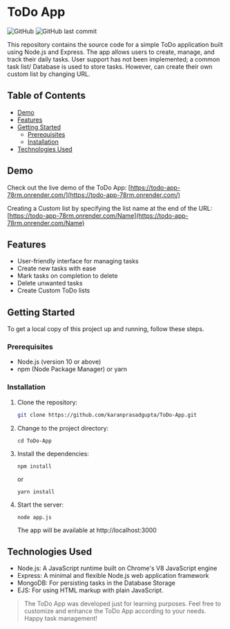 # ToDo App

![GitHub](https://img.shields.io/github/license/karanprasadgupta/ToDo-App)
![GitHub last commit](https://img.shields.io/github/last-commit/karanprasadgupta/ToDo-App)

This repository contains the source code for a simple ToDo application built using Node.js and Express. The app allows users to create, manage, and track their daily tasks. User support has not been implemented; a common task list/ Database is used to store tasks. However, can create their own custom list by changing URL.

## Table of Contents

- [Demo](#demo)
- [Features](#features)
- [Getting Started](#getting-started)
  - [Prerequisites](#prerequisites)
  - [Installation](#installation)
- [Technologies Used](#technologies-used)

## Demo

Check out the live demo of the ToDo App: [https://todo-app-78rm.onrender.com/](https://todo-app-78rm.onrender.com/)

Creating a Custom list by specifying the list name at the end of the URL: [https://todo-app-78rm.onrender.com/Name](https://todo-app-78rm.onrender.com/Name)
  
## Features

- User-friendly interface for managing tasks
- Create new tasks with ease
- Mark tasks on completion to delete
- Delete unwanted tasks
- Create Custom ToDo lists

## Getting Started
To get a local copy of this project up and running, follow these steps.

### Prerequisites

- Node.js (version 10 or above)
- npm (Node Package Manager) or yarn

### Installation

1. Clone the repository:

   ```bash
   git clone https://github.com/karanprasadgupta/ToDo-App.git
   ```
2. Change to the project directory:

   ```shell
   cd ToDo-App
   ```
3. Install the dependencies:

   ```shell
   npm install
   ```
   or
   
    ```shell
   yarn install
   ```
4. Start the server:

   ```shell
   node app.js
   ```
   The app will be available at http://localhost:3000

## Technologies Used
- Node.js: A JavaScript runtime built on Chrome's V8 JavaScript engine
- Express: A minimal and flexible Node.js web application framework
- MongoDB: For persisting tasks in the Database Storage
- EJS: For using HTML markup with plain JavaScript.


> The ToDo App was developed just for learning purposes.
Feel free to customize and enhance the ToDo App according to your needs. Happy task management!
